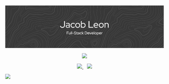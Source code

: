 ![My Banner](github-header-banner.png)

<p align="center">
  <a href="https://skillicons.dev">
    <img src="https://skillicons.dev/icons?i=c,python,js,typescript,html,css,react,nextjs,tailwindcss,nodejs,mysql,postgres,supabase,firebase,docker,netlify&perline=20" />
  </a>
</p>

<p align="center">
  <a href="https://github.com/jacobleon2117/stormneighbor-app">
    <img src="https://github-readme-stats.vercel.app/api/pin/?username=jacobleon2117&repo=stormneighbor-app" width="300" />
  </a>
  &nbsp;&nbsp;
  <a href="https://github.com/jacobleon2117/OK-TF1-app">
    <img src="https://github-readme-stats.vercel.app/api/pin/?username=jacobleon2117&repo=OK-TF1-app" width="300" />
  </a>
</p>


![](https://komarev.com/ghpvc/?username=jacobleon2117&color=blue&style=for-the-badge)
